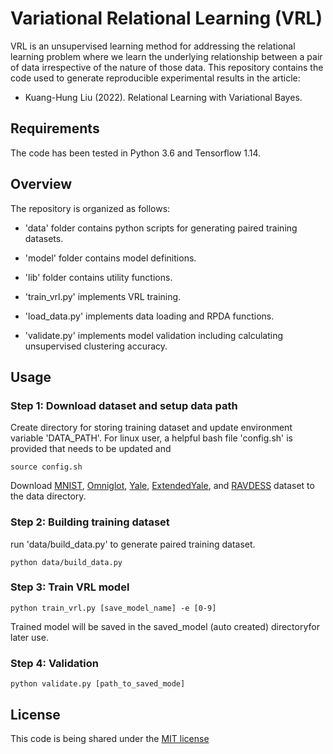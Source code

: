 # Variational Relational Learning (VRL)

VRL is an unsupervised learning method for addressing the relational learning problem where we learn the underlying relationship between a pair of data irrespective of the nature of those data. This repository contains the code used to generate reproducible experimental results in the article:

* Kuang-Hung Liu (2022). Relational Learning with Variational Bayes. 


## Requirements

The code has been tested in Python 3.6 and Tensorflow 1.14.


## Overview

The repository is organized as follows:

* 'data' folder contains python scripts for generating paired training datasets.

* 'model' folder contains model definitions.

* 'lib' folder contains utility functions.

* 'train_vrl.py' implements VRL training.

* 'load_data.py' implements data loading and RPDA functions.

* 'validate.py' implements model validation including calculating unsupervised clustering accuracy.

## Usage

### Step 1: Download dataset and setup data path
Create directory for storing training dataset and update environment variable 'DATA_PATH'. For linux user, a helpful bash file 'config.sh' is provided that needs to be updated and
```
source config.sh
```
Download [MNIST](http://yann.lecun.com/exdb/mnist/), [Omniglot](https://github.com/brendenlake/omniglot/archive/refs/heads/master.zip), [Yale](https://vismod.media.mit.edu/vismod/classes/mas622-00/datasets/YALE.tar.gz), [ExtendedYale](http://vision.ucsd.edu/extyaleb/CroppedYaleBZip/CroppedYale.zip), and [RAVDESS](https://zenodo.org/record/1188976/files/Audio_Speech_Actors_01-24.zip?download=1) dataset to the data directory.

### Step 2: Building training dataset
run 'data/build_data.py' to generate paired training dataset.
```
python data/build_data.py
```

### Step 3: Train VRL model
```
python train_vrl.py [save_model_name] -e [0-9]
```
Trained model will be saved in the saved_model (auto created) directoryfor later use.

### Step 4: Validation
```
python validate.py [path_to_saved_mode] 
```

## License
This code is being shared under the [MIT license](LICENSE)